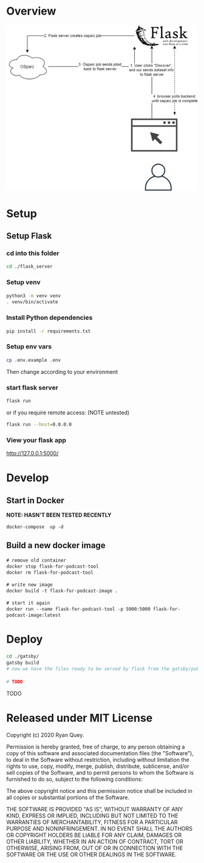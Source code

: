 # Overview
![architecture diagram](/docs/knowmore.osparc-integration.png)

# Setup
## Setup Flask
### cd into this folder

```sh
cd ./flask_server
```

### Setup venv
```sh
python3 -m venv venv
. venv/bin/activate
```

### Install Python dependencies
```sh
pip install -r requirements.txt
```

### Setup env vars
```sh
cp .env.example .env
```
Then change according to your environment

### start flask server
```sh
flask run 
```

or if you require remote access: (NOTE untested)

```sh
flask run --host=0.0.0.0
```

### View your flask app
http://127.0.0.1:5000/

# Develop
## Start in Docker
**NOTE: HASN'T BEEN TESTED RECENTLY**
```
docker-compose  up -d
```

## Build a new docker image
```
# remove old container 
docker stop flask-for-podcast-tool
docker rm flask-for-podcast-tool

# write new image
docker build -t flask-for-podcast-image .

# start it again
docker run --name flask-for-podcast-tool -p 5000:5000 flask-for-podcast-image:latest
```

# Deploy

```sh
cd ./gatsby/
gatsby build
# now we have the files ready to be served by flask from the gatsby/public folder

# TODO
```
TODO

# Released under MIT License

Copyright (c) 2020 Ryan Quey.

Permission is hereby granted, free of charge, to any person obtaining a copy of this software and associated documentation files (the "Software"), to deal in the Software without restriction, including without limitation the rights to use, copy, modify, merge, publish, distribute, sublicense, and/or sell copies of the Software, and to permit persons to whom the Software is furnished to do so, subject to the following conditions:

The above copyright notice and this permission notice shall be included in all copies or substantial portions of the Software.

THE SOFTWARE IS PROVIDED "AS IS", WITHOUT WARRANTY OF ANY KIND, EXPRESS OR IMPLIED, INCLUDING BUT NOT LIMITED TO THE WARRANTIES OF MERCHANTABILITY, FITNESS FOR A PARTICULAR PURPOSE AND NONINFRINGEMENT. IN NO EVENT SHALL THE AUTHORS OR COPYRIGHT HOLDERS BE LIABLE FOR ANY CLAIM, DAMAGES OR OTHER LIABILITY, WHETHER IN AN ACTION OF CONTRACT, TORT OR OTHERWISE, ARISING FROM, OUT OF OR IN CONNECTION WITH THE SOFTWARE OR THE USE OR OTHER DEALINGS IN THE SOFTWARE.
